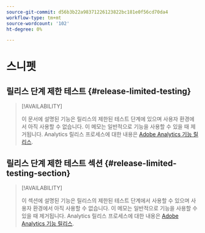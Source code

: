 ```yaml
---
source-git-commit: d56b3b22a98371226123822bc181e0f56cd70da4
workflow-type: tm+mt
source-wordcount: '102'
ht-degree: 0%

---
```

# 스니펫

## 릴리스 단계 제한 테스트 {#release-limited-testing}

>[!AVAILABILITY]
>
>이 문서에 설명된 기능은 릴리스의 제한된 테스트 단계에 있으며 사용자 환경에서 아직 사용할 수 없습니다. 이 메모는 일반적으로 기능을 사용할 수 있을 때 제거됩니다. Analytics 릴리스 프로세스에 대한 내용은 [Adobe Analytics 기능 릴리스](/help/release-notes/releases.md).

## 릴리스 단계 제한 테스트 섹션 {#release-limited-testing-section}

>[!AVAILABILITY]
>
>이 섹션에 설명된 기능은 릴리스의 제한된 테스트 단계에서 사용할 수 있으며 사용자 환경에서 아직 사용할 수 없습니다. 이 메모는 일반적으로 기능을 사용할 수 있을 때 제거됩니다. Analytics 릴리스 프로세스에 대한 내용은 [Adobe Analytics 기능 릴리스](/help/release-notes/releases.md).
